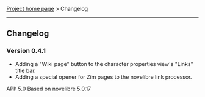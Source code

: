 [Project home page](../) > Changelog

------------------------------------------------------------------------

## Changelog


### Version 0.4.1

- Adding a "Wiki page" button to the character properties view's "Links" title bar.
- Adding a special opener for Zim pages to the novelibre link processor.

API: 5.0
Based on novelibre 5.0.17
